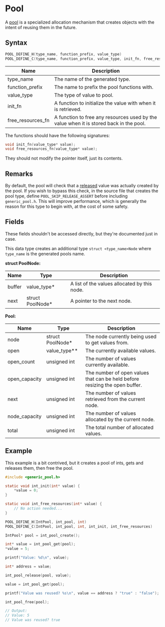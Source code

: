 # Pool

A [pool](https://en.wikipedia.org/wiki/Object_pool_pattern) is a specialized allocation mechanism that creates objects with the intent of reusing them in the future.

## Syntax

```c
POOL_DEFINE_H(type_name, function_prefix, value_type)
POOL_DEFINE_C(type_name, function_prefix, value_type, init_fn, free_resource_fn)
```

| Name | Description |
| --- | --- |
| type_name | The name of the generated type. |
| function_prefix | The name to prefix the pool functions with. |
| value_type | The type of value to pool. |
| init_fn | A function to initialize the value with when it is retrieved. |
| free_resources_fn | A function to free any resources used by the value when it is stored back in the pool. |

The functions should have the following signatures:

```c
void init_fn(value_type* value);
void free_resources_fn(value_type* value);
```

They should not modify the pointer itself, just its contents.

## Remarks

By default, the pool will check that a [released]({{site.baseurl}}/pool/pool-release) value was actually created by the pool. If you wish to bypass this check, in the source file that creates the pool type, define `POOL_SKIP_RELEASE_ASSERT` before including `generic_pool.h`. This will improve performance, which is generally the reason for this type to begin with, at the cost of some safety.

## Fields

These fields shouldn't be accessed directly, but they're documented just in case.

This data type creates an additional type `struct <type_name>Node` where `type_name` is the generated pools name.

__struct PoolNode:__

| Name | Type | Description |
| --- | --- | --- |
| buffer | value_type* | A list of the values allocated by this node. |
| next | struct PoolNode* | A pointer to the next node. |

__Pool:__

| Name | Type | Description |
| --- | --- | --- |
| node | struct PoolNode* | The node currently being used to get values from. |
| open | value_type** | The currently available values. |
| open_count | unsigned int | The number of values currently available. |
| open_capacity | unsigned int | The number of open values that can be held before resizing the open buffer. |
| next | unsigned int | The number of values retrieved from the current node. |
| node_capacity | unsigned int | The number of values allocated by the current node. |
| total | unsigned int | The total number of allocated values. |

## Example

This example is a bit contrived, but it creates a pool of ints, gets and releases them, then free the pool.

```c
#include <generic_pool.h>

static void int_init(int* value) {
    *value = 0;
}

static void int_free_resources(int* value) {
    // No action needed...
}

POOL_DEFINE_H(IntPool, int_pool, int)
POOL_DEFINE_C(IntPool, int_pool, int, int_init, int_free_resources) 

IntPool* pool = int_pool_create();

int* value = int_pool_get(pool);
*value = 5;

printf("Value: %d\n", value);

int* address = value;

int_pool_release(pool, value);

value = int_pool_get(pool);

printf("Value was reused? %s\n", value == address ? "true" : "false");

int_pool_free(pool);

// Output:
// Value: 5
// Value was reused? true
```